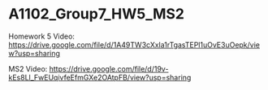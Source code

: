 # A1102_Group7_HW5_MS2

Homework 5 Video: https://drive.google.com/file/d/1A49TW3cXxla1rTgasTEPl1uOvE3uOepk/view?usp=sharing 

MS2 Video: https://drive.google.com/file/d/19v-kEs8Ll_FwEUqivfeEfmGXe2OAtpFB/view?usp=sharing
